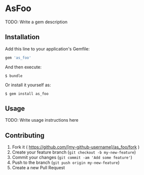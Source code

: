 # AsFoo

TODO: Write a gem description

## Installation

Add this line to your application's Gemfile:

```ruby
gem 'as_foo'
```

And then execute:

    $ bundle

Or install it yourself as:

    $ gem install as_foo

## Usage

TODO: Write usage instructions here

## Contributing

1. Fork it ( https://github.com/[my-github-username]/as_foo/fork )
2. Create your feature branch (`git checkout -b my-new-feature`)
3. Commit your changes (`git commit -am 'Add some feature'`)
4. Push to the branch (`git push origin my-new-feature`)
5. Create a new Pull Request
